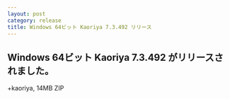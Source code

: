 ```yaml
---
layout: post
category: release
title: Windows 64ビット Kaoriya 7.3.492 リリース
---
```


Windows 64ビット Kaoriya 7.3.492 がリリースされました。
-------------------------------------------------------

+kaoriya, 14MB ZIP
